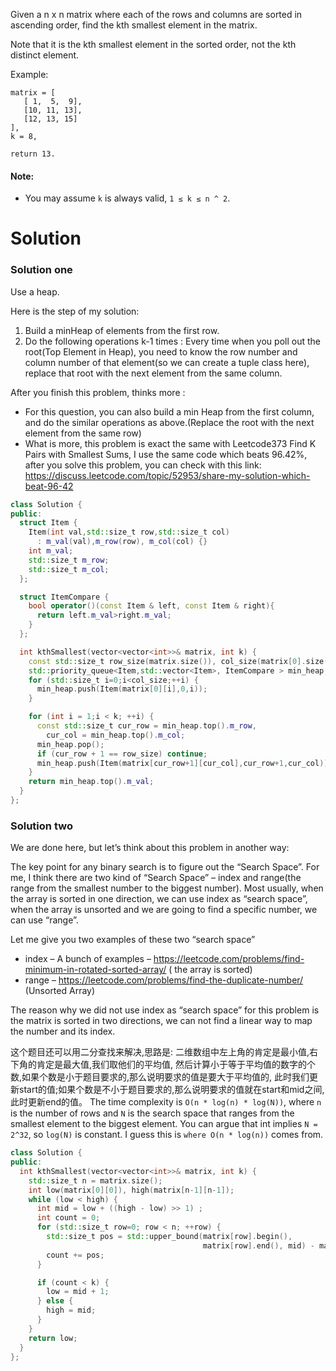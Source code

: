Given a n x n matrix where each of the rows and columns are sorted in ascending order, find the kth smallest element in the matrix.

Note that it is the kth smallest element in the sorted order, not the kth distinct element.
 
 
Example:

```
matrix = [
   [ 1,  5,  9],
   [10, 11, 13],
   [12, 13, 15]
],
k = 8,

return 13.
```

#### Note: 

* You may assume ```k``` is always valid, ```1 ≤ k ≤ n ^ 2```.
 
# Solution
 
### Solution one 

Use a heap.
 
Here is the step of my solution:

1. Build a minHeap of elements from the first row.
2. Do the following operations k-1 times : Every time when you poll out the root(Top Element in Heap), you need to know the row number and column number of that element(so we can create a tuple class here), replace that root with the next element from the same column.
 
After you finish this problem, thinks more :

* For this question, you can also build a min Heap from the first column, and do the similar operations as above.(Replace the root with the next element from the same row)
* What is more, this problem is exact the same with Leetcode373 Find K Pairs with Smallest Sums, I use the same code which beats 96.42%, after you solve this problem, you can check with this link:
https://discuss.leetcode.com/topic/52953/share-my-solution-which-beat-96-42

```cpp 
class Solution {
public:
  struct Item {
    Item(int val,std::size_t row,std::size_t col)
      : m_val(val),m_row(row), m_col(col) {}
    int m_val;
    std::size_t m_row;
    std::size_t m_col;
  };

  struct ItemCompare {
    bool operator()(const Item & left, const Item & right){
      return left.m_val>right.m_val;
    }
  };

  int kthSmallest(vector<vector<int>>& matrix, int k) {
    const std::size_t row_size(matrix.size()), col_size(matrix[0].size());
    std::priority_queue<Item,std::vector<Item>, ItemCompare > min_heap;
    for (std::size_t i=0;i<col_size;++i) {
      min_heap.push(Item(matrix[0][i],0,i));
    }

    for (int i = 1;i < k; ++i) {
      const std::size_t cur_row = min_heap.top().m_row,
        cur_col = min_heap.top().m_col;
      min_heap.pop();
      if (cur_row + 1 == row_size) continue;
      min_heap.push(Item(matrix[cur_row+1][cur_col],cur_row+1,cur_col));
    }
    return min_heap.top().m_val;
  }
};
```

### Solution two

We are done here, but let’s think about this problem in another way:

The key point for any binary search is to figure out the “Search Space”. For me, I think there are two kind of “Search Space” – index and range(the range from the smallest number to the biggest number). Most usually, when the array is sorted in one direction, we can use index as “search space”, when the array is unsorted and we are going to find a specific number, we can use “range”.
 
Let me give you two examples of these two “search space”

* index – A bunch of examples – https://leetcode.com/problems/find-minimum-in-rotated-sorted-array/ ( the array is sorted)
* range – https://leetcode.com/problems/find-the-duplicate-number/ (Unsorted Array)

The reason why we did not use index as “search space” for this problem is the matrix is sorted in two directions, we can not find a linear way to map the number and its index.

这个题目还可以用二分查找来解决,思路是:
二维数组中左上角的肯定是最小值,右下角的肯定是最大值,我们取他们的平均值,
然后计算小于等于平均值的数字的个数,如果个数是小于题目要求的,那么说明要求的值是要大于平均值的,
此时我们更新start的值;如果个数是不小于题目要求的,那么说明要求的值就在start和mid之间,此时更新end的值。
The time complexity is ```O(n * log(n) * log(N))```, where ```n``` is the number of rows and  ```N``` is the search space that ranges from the smallest element to the biggest element.
You can argue that int implies ```N = 2^32```, so ```log(N)``` is constant. I guess this is ```where O(n * log(n))``` comes from.


```cpp
class Solution {
public:
  int kthSmallest(vector<vector<int>>& matrix, int k) {
    std::size_t n = matrix.size();
    int low(matrix[0][0]), high(matrix[n-1][n-1]);
    while (low < high) {
      int mid = low + ((high - low) >> 1) ;
      int count = 0;
      for (std::size_t row=0; row < n; ++row) {
        std::size_t pos = std::upper_bound(matrix[row].begin(),
                                           matrix[row].end(), mid) - matrix[row].begin();
        count += pos;
      }

      if (count < k) {
        low = mid + 1;
      } else {
        high = mid;
      }
    }
    return low;
  }
};
```
